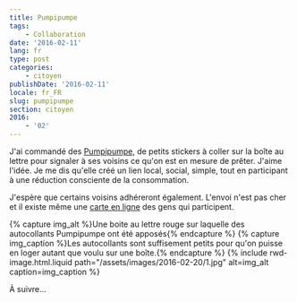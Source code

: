 ```yaml
---
title: Pumpipumpe
tags:
    - Collaboration
date: '2016-02-11'
lang: fr
type: post
categories:
    - citoyen
publishDate: '2016-02-11'
locale: fr_FR
slug: pumpipumpe
section: citoyen
2016:
    - '02'
---
```


J'ai commandé des [Pumpipumpe](http://www.pumpipumpe.ch/ca-functionne-ainsi/), de petits stickers à coller sur la boîte au lettre pour signaler à ses voisins ce qu'on est en mesure de prêter. J'aime l'idée. Je me dis qu'elle créé un lien local, social, simple, tout en participant à une réduction consciente de la consommation.

J'espère que certains voisins adhéreront également. L'envoi n'est pas cher et il existe même une [carte en ligne](http://www.pumpipumpe.ch/map/page_v2/) des gens qui participent.

{% capture img_alt %}Une boite au lettre rouge sur laquelle des autocollants Pumpipumpe ont été apposés{% endcapture %}
{% capture img_caption %}Les autocollants sont suffisement petits pour qu'on puisse en loger autant que voulu sur une boîte.{% endcapture %}
{% include rwd-image.html.liquid 
    path="/assets/images/2016-02-20/1.jpg"
    alt=img_alt
    caption=img_caption
%}

À suivre…
